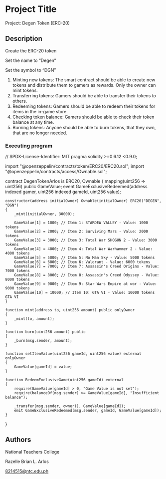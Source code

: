 # Project Title

Project: Degen Token (ERC-20)

## Description
Create the ERC-20 token

Set the name to “Degen”

Set the symbol to “DGN”

1. Minting new tokens: The smart contract should be able to create new tokens and distribute them to gamers as rewards. Only the owner can mint tokens.
2. Transferring tokens: Gamers should be able to transfer their tokens to others.
3. Redeeming tokens: Gamers should be able to redeem their tokens for items in the in-game store.
4. Checking token balance: Gamers should be able to check their token balance at any time.
5. Burning tokens: Anyone should be able to burn tokens, that they own, that are no longer needed.

### Executing program
// SPDX-License-Identifier: MIT
pragma solidity >=0.6.12 <0.9.0;

import "@openzeppelin/contracts/token/ERC20/ERC20.sol";
import "@openzeppelin/contracts/access/Ownable.sol";

contract DegenTokenArlos is ERC20, Ownable 
{
    mapping(uint256 => uint256) public GameValue;
    event GameExclusiveRedeemed(address indexed gamer, uint256 indexed gameId, uint256 value);

    constructor(address initialOwner) Ownable(initialOwner) ERC20("DEGEN", "DGN") 
    {
        _mint(initialOwner, 30000);

        GameValue[1] = 1000; // Item 1: STARDEW VALLEY - Value: 1000 tokens
        GameValue[2] = 2000; // Item 2: Surviving Mars - Value: 2000 tokens
        GameValue[3] = 3000; // Item 3: Total War SHOGUN 2 - Value: 3000 tokens
        GameValue[4] = 4000; // Item 4: Total War Warhammer 2 - Value: 4000 tokens
        GameValue[5] = 5000; // Item 5: No Man Sky - Value: 5000 tokens
        GameValue[6] = 6000; // Item 6: Valorant - Value: 6000 tokens
        GameValue[7] = 7000; // Item 7: Assassin's Creed Origins - Value: 7000 tokens
        GameValue[8] = 8000; // Item 8: Assassin's Creed Odyssey - Value: 8000 tokens
        GameValue[9] = 9000; // Item 9: Star Wars Empire at war - Value: 9000 tokens
        GameValue[10] = 10000; // Item 10: GTA VI - Value: 10000 tokens GTA VI
    }

    function mint(address to, uint256 amount) public onlyOwner 
    {
        _mint(to, amount);
    }

    function burn(uint256 amount) public 
    {
        _burn(msg.sender, amount);
    }

    function setItemValue(uint256 gameId, uint256 value) external onlyOwner 
    {
        GameValue[gameId] = value;
    }

    function RedeemExclusiveGame(uint256 gameId) external 
    {
        require(GameValue[gameId] > 0, "Game Value is not set");
        require(balanceOf(msg.sender) >= GameValue[gameId], "Insufficient balance");

        _transfer(msg.sender, owner(), GameValue[gameId]);
        emit GameExclusiveRedeemed(msg.sender, gameId, GameValue[gameId]);
    }
}  

## Authors
National Teachers College

Razelle Brian L. Arlos

8214515@ntc.edu.ph
